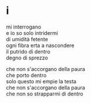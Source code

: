 # i

mi interrogano  
e io so solo intridermi  
di umidità fetente  
ogni fibra erta a nascondere  
il putrido di dentro  
degno di sprezzo

che non s'accorgano della paura  
che porto dentro  
solo questo mi empie la testa  
che non s'accorgano della paura  
che non so strapparmi di dentro
